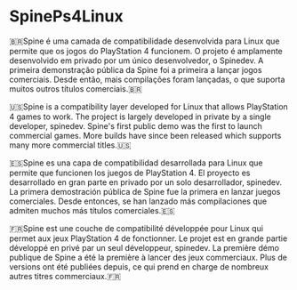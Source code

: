 # SpinePs4Linux
🇧🇷Spine é uma camada de compatibilidade desenvolvida para Linux que permite que os jogos do PlayStation 4 funcionem. O projeto é amplamente desenvolvido em privado por um único desenvolvedor, o Spinedev. A primeira demonstração pública da Spine foi a primeira a lançar jogos comerciais. Desde então, mais compilações foram lançadas, o que suporta muitos outros títulos comerciais.🇧🇷

🇺🇸Spine is a compatibility layer developed for Linux that allows PlayStation 4 games to work. The project is largely developed in private by a single developer, spinedev. Spine's first public demo was the first to launch commercial games. More builds have since been released which supports many more commercial titles.🇺🇸

🇪🇸Spine es una capa de compatibilidad desarrollada para Linux que permite que funcionen los juegos de PlayStation 4. El proyecto es desarrollado en gran parte en privado por un solo desarrollador, spinedev. La primera demostración pública de Spine fue la primera en lanzar juegos comerciales. Desde entonces, se han lanzado más compilaciones que admiten muchos más títulos comerciales.🇪🇸

🇫🇷Spine est une couche de compatibilité développée pour Linux qui permet aux jeux PlayStation 4 de fonctionner. Le projet est en grande partie développé en privé par un seul développeur, spinedev. La première démo publique de Spine a été la première à lancer des jeux commerciaux. Plus de versions ont été publiées depuis, ce qui prend en charge de nombreux autres titres commerciaux.🇫🇷
